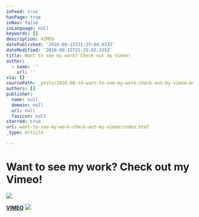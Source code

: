 ```yaml
---
inFeed: true
hasPage: true
inNav: false
inLanguage: null
keywords: []
description: VIMEO
datePublished: '2016-08-15T21:25:04.933Z'
dateModified: '2016-08-15T21:25:02.335Z'
title: Want to see my work? Check out my Vimeo!
author:
  - name: ''
    url: ''
via: {}
sourcePath: _posts/2016-08-14-want-to-see-my-work-check-out-my-vimeo.md
authors: []
publisher:
  name: null
  domain: null
  url: null
  favicon: null
starred: true
url: want-to-see-my-work-check-out-my-vimeo/index.html
_type: Article

---
```

# Want to see my work? Check out my Vimeo!
![](https://the-grid-user-content.s3-us-west-2.amazonaws.com/ad9c076f-ae8e-4036-9c0c-0bbeda42deaf.png)

**[VIMEO][0]**
![](https://the-grid-user-content.s3-us-west-2.amazonaws.com/e20bb06e-cc53-41e0-9358-606f97600ef4.png)

[0]: https://vimeo.com/stevenoiz